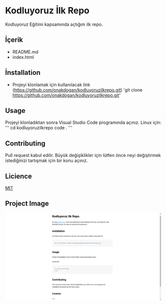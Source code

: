 # Kodluyoruz İlk Repo

Kodluyoruz Eğitimi kapsamında açtığım ilk repo.

## İçerik

* README.md
* index.html

  

## İnstallation

* Projeyi klonlamak için kullanılacak link (https://github.com/onakdogan/kodluyoruzilkrepo.git)
'git clone https://github.com/onakdogan/kodluyoruzilkrepo.git'


## Usage

Projeyi klonladıktan sonra Visual Studio Code programında açınız.
Linux için:
'''
cd kodluyoruzilkrepo
code .
'''

## Contributing

Pull request kabul edilir. Büyük değişiklikler için lütfen önce neyi değiştirmek istediğinizi tartışmak için bir konu açınız.

## Licience

[MIT](https://choosealicense.com/licenses/mit/)





## Project Image
![proje resmi](https://raw.githubusercontent.com/Kodluyoruz/taskforce/main/git/odev1/figures/markdown.png)